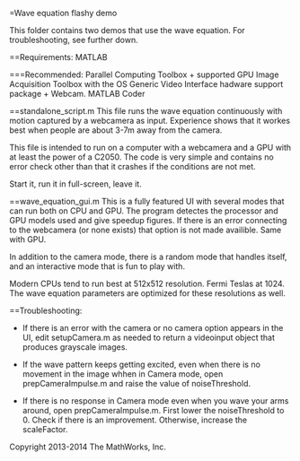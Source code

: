 =Wave equation flashy demo

This folder contains two demos that use the wave equation. For 
troubleshooting, see further down.

==Requirements:
MATLAB

===Recommended:
Parallel Computing Toolbox + supported GPU
Image Acquisition Toolbox with the OS Generic Video Interface hadware 
support package + Webcam.
MATLAB Coder

==standalone_script.m
This file runs the wave equation continuously with motion captured by a 
webcamera as input. Experience shows that it workes best when people are 
about 3-7m away from the camera.

This file is intended to run on a computer with a webcamera and a GPU with
at least the power of a C2050. The code is very simple and contains no 
error check other than that it crashes if the conditions are not met.

Start it, run it in full-screen, leave it.

==wave_equation_gui.m
This is a fully featured UI with several modes that can run both on CPU 
and GPU. The program detectes the processor and GPU models used and give 
speedup figures. If there is an error connecting to the webcamera (or none 
exists) that option is not made availible. Same with GPU.

In addition to the camera mode, there is a random mode that handles itself, 
and an interactive mode that is fun to play with.

Modern CPUs tend to run best at 512x512 resolution. Fermi Teslas at 1024. 
The wave equation parameters are optimized for these resolutions as well.

==Troubleshooting:

* If there is an error with the camera or no camera option appears in the 
UI, edit setupCamera.m as needed to return a videoinput object that produces 
grayscale images.

* If the wave pattern keeps getting excited, even when there is no movement
in the image whhen in Camera mode, open prepCameraImpulse.m and raise the 
value of noiseThreshold.

* If there is no response in Camera mode even when you wave your arms 
around, open prepCameraImpulse.m. First lower the noiseThreshold to 0. 
Check if there is an improvement. Otherwise, increase the scaleFactor.

Copyright 2013-2014 The MathWorks, Inc.
